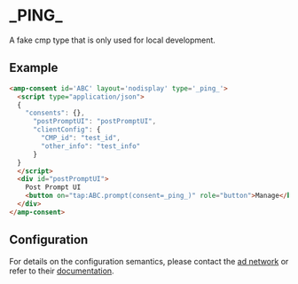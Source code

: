 <!---
Copyright 2019 The AMP HTML Authors. All Rights Reserved.

Licensed under the Apache License, Version 2.0 (the "License");
you may not use this file except in compliance with the License.
You may obtain a copy of the License at

      http://www.apache.org/licenses/LICENSE-2.0

Unless required by applicable law or agreed to in writing, software
distributed under the License is distributed on an "AS-IS" BASIS,
WITHOUT WARRANTIES OR CONDITIONS OF ANY KIND, either express or implied.
See the License for the specific language governing permissions and
limitations under the License.
-->

# \_PING_

A fake cmp type that is only used for local development.

## Example

```html
<amp-consent id='ABC' layout='nodisplay' type='_ping_'>
  <script type="application/json">
  {
    "consents": {},
      "postPromptUI": "postPromptUI",
      "clientConfig": {
        "CMP_id": "test_id",
        "other_info": "test_info"
      }
  }
  </script>
  <div id="postPromptUI">
    Post Prompt UI
    <button on="tap:ABC.prompt(consent=_ping_)" role="button">Manage</button>
  </div>
</amp-consent>
```

## Configuration

For details on the configuration semantics, please contact the [ad network](#configuration) or refer to their [documentation](#ping).
